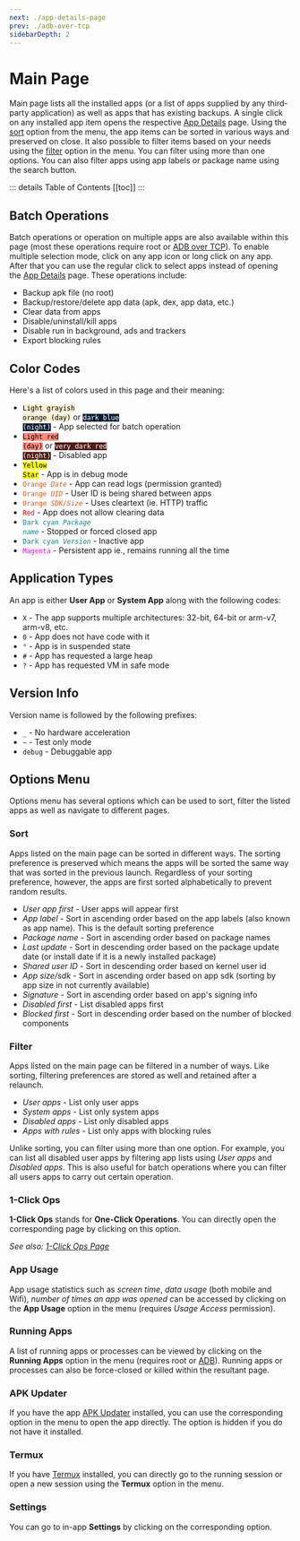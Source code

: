 ```yaml
---
next: ./app-details-page
prev: ./adb-over-tcp
sidebarDepth: 2
---
```

# Main Page

Main page lists all the installed apps (or a list of apps supplied by any third-party application) as well as apps that has existing backups. A single click on any installed app item opens the respective [App Details][4] page. Using the [sort](#sort) option from the menu, the app items can be sorted in various ways and preserved on close. It also possible to filter items based on your needs using the [filter](#filter) option in the menu. You can filter using more than one options. You can also filter apps using app labels or package name using the search button.

::: details Table of Contents
[[toc]]
:::

## Batch Operations
Batch operations or operation on multiple apps are also available within this page (most these operations require root or [ADB over TCP][1]). To enable multiple selection mode, click on any app icon or long click on any app. After that you can use the regular click to select apps instead of opening the [App Details][4] page. These operations include:
- Backup apk file (no root)
- Backup/restore/delete app data (apk, dex, app data, etc.)
- Clear data from apps
- Disable/uninstall/kill apps
- Disable run in background, ads and trackers
- Export blocking rules

## Color Codes
Here's a list of colors used in this page and their meaning:
- <code style="background-color: #FCEED1; color: #000">Light grayish orange (day)</code> or <code style="background-color: #091F36; color: #FFF">dark blue (night)</code> - App selected for batch operation
- <code style="background-color: #FF8A80; color: #000">Light red (day)</code> or <code style="background-color: #4F1C14; color: #FFF">very dark red (night)</code> - Disabled app
- <code style="background-color: yellow; color: #000">Yellow Star</code> - App is in debug mode
- <code style="color: #E05915">Orange _Date_</code> - App can read logs (permission granted)
- <code style="color: #E05915FF">Orange _UID_</code> - User ID is being shared between apps
- <code style="color: #E05915FF">Orange _SDK/Size_</code> - Uses cleartext (ie. HTTP) traffic
- <code style="color: red">Red</code> - App does not allow clearing data
- <code style="color: #09868BFF">Dark cyan _Package name_</code> - Stopped or forced closed app
- <code style="color: #09868BFF">Dark cyan _Version_</code> - Inactive app
- <code style="color: magenta">Magenta</code> - Persistent app ie., remains running all the time

## Application Types
An app is either **User App** or **System App** along with the following codes:
- `X` - The app supports multiple architectures: 32-bit, 64-bit or arm-v7, arm-v8, etc.
- `0` - App does not have code with it
- `°` - App is in suspended state
- `#` - App has requested a large heap
- `?` - App has requested VM in safe mode

## Version Info
Version name is followed by the following prefixes:
- `_` - No hardware acceleration
- `~` - Test only mode
- `debug` - Debuggable app

## Options Menu
Options menu has several options which can be used to sort, filter the listed apps as well as navigate to different pages.

### Sort
Apps listed on the main page can be sorted in different ways. The sorting preference is preserved which means the apps will be sorted the same way that was sorted in the previous launch. Regardless of your sorting preference, however, the apps are first sorted alphabetically to prevent random results.
- _User app first_ - User apps will appear first
- _App label_ - Sort in ascending order based on the app labels (also known as app name). This is the default sorting preference
- _Package name_ - Sort in ascending order based on package names
- _Last update_ - Sort in descending order based on the package update date (or install date if it is a newly installed package)
- _Shared user ID_ - Sort in descending order based on kernel user id
- _App size/sdk_ - Sort in ascending order based on app sdk (sorting by app size in not currently available)
- _Signature_ - Sort in ascending order based on app's signing info
- _Disabled first_ - List disabled apps first
- _Blocked first_ - Sort in descending order based on the number of blocked components

### Filter
Apps listed on the main page can be filtered in a number of ways. Like sorting, filtering preferences are stored as well and retained after a relaunch.
- _User apps_ - List only user apps
- _System apps_ - List only system apps
- _Disabled apps_ - List only disabled apps
- _Apps with rules_ - List only apps with blocking rules

Unlike sorting, you can filter using more than one option. For example, you can list all disabled user apps by filtering app lists using _User apps_ and _Disabled apps_. This is also useful for batch operations where you can filter all users apps to carry out certain operation.

### 1-Click Ops
**1-Click Ops** stands for **One-Click Operations**. You can directly open the corresponding page by clicking on this option.

_See also: [1-Click Ops Page][5]_

### App Usage
App usage statistics such as _screen time_, _data usage_ (both mobile and Wifi), _number of times an app was opened_ can be accessed by clicking on the **App Usage** option in the menu (requires _Usage Access_ permission).

### Running Apps
A list of running apps or processes can be viewed by clicking on the **Running Apps** option in the menu (requires root or [ADB][1]). Running apps or processes can also be force-closed or killed within the resultant page.

### APK Updater
If you have the app [APK Updater][3] installed, you can use the corresponding option in the menu to open the app directly. The option is hidden if you do not have it installed.

### Termux
If you have [Termux][2] installed, you can directly go to the running session or open a new session using the **Termux** option in the menu.

### Settings
You can go to in-app **Settings** by clicking on the corresponding option.

[1]: ./adb-over-tcp.md
[2]: https://github.com/termux/termux-app
[3]: https://github.com/rumboalla/apkupdater
[4]: ./app-details-page.md
[5]: ./one-click-ops-page.md
